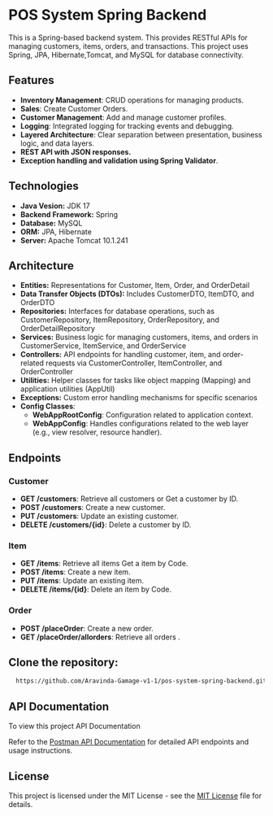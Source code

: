 # POS System Spring Backend

This is a Spring-based backend system. This provides RESTful APIs for managing customers, items, orders, and transactions. This project uses Spring, JPA, Hibernate,Tomcat, and MySQL for database connectivity.


## Features

- **Inventory Management**: CRUD operations for managing products.
- **Sales**: Create Customer Orders.
- **Customer Management**: Add and manage customer profiles.
- **Logging**: Integrated logging for tracking events and debugging.
- **Layered Architecture**: Clear separation between presentation, business logic, and data layers.
- **REST API with JSON responses.**
- **Exception handling and validation using Spring Validator**.


## Technologies

- **Java Vesion:** JDK 17
- **Backend Framework:** Spring
- **Database:** MySQL
- **ORM:** JPA, Hibernate
- **Server:** Apache Tomcat 10.1.241


## Architecture
- **Entities:** Representations for Customer, Item, Order, and OrderDetail
- **Data Transfer Objects (DTOs):** Includes CustomerDTO, ItemDTO, and OrderDTO
- **Repositories:** Interfaces for database operations, such as CustomerRepository, ItemRepository, OrderRepository, and OrderDetailRepository
- **Services:** Business logic for managing customers, items, and orders in CustomerService, ItemService, and OrderService
- **Controllers:** API endpoints for handling customer, item, and order-related requests via CustomerController, ItemController, and OrderController
- **Utilities:** Helper classes for tasks like object mapping (Mapping) and application utilities (AppUtil)
- **Exceptions:** Custom error handling mechanisms for specific scenarios
- **Config Classes**:
    - **WebAppRootConfig**: Configuration related to application context.
    - **WebAppConfig**: Handles configurations related to the web layer (e.g., view resolver, resource handler).

## Endpoints

### Customer

- **GET /customers**: Retrieve all customers or Get a customer by ID.
- **POST /customers**: Create a new customer.
- **PUT /customers**: Update an existing customer.
- **DELETE /customers/{id}**: Delete a customer by ID.

### Item

- **GET /items**: Retrieve all items Get a item by Code.
- **POST /items**: Create a new item.
- **PUT /items**: Update an existing item.
- **DELETE /items/{id}**: Delete an item by Code.

### Order

- **POST /placeOrder**: Create a new order.
- **GET /placeOrder/allorders**: Retrieve all orders .


## Clone the repository:

```bash
  https://github.com/Aravinda-Gamage-v1-1/pos-system-spring-backend.git
```

## API Documentation

To view this project API Documentation

Refer to the [ Postman API Documentation](https://documenter.getpostman.com/view/36972880/2sAXxV7AuS) for detailed API endpoints and usage instructions.


## License

This project is licensed under the MIT License - see the [ MIT License](https://github.com/Aravinda-Gamage-v1-1/pos-system-spring-backend?tab=MIT-1-ov-file#) file for details.

